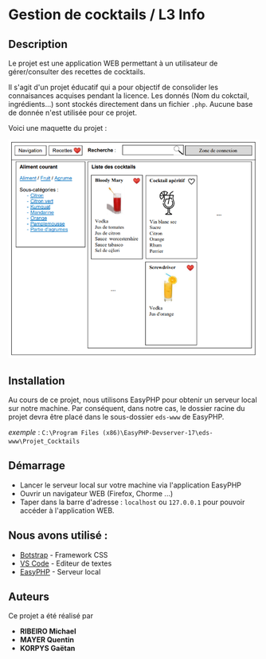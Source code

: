 # Gestion de cocktails / L3 Info


## Description

Le projet est une application WEB permettant à un utilisateur de gérer/consulter des recettes de cocktails.

Il s'agit d'un projet éducatif qui a pour objectif de consolider les connaisances acquises pendant la licence.
Les donnés (Nom du cokctail, ingrédients...) sont stockés directement dans un fichier ``.php``. Aucune base de donnée n'est utilisée pour ce projet.

Voici une maquette du projet : 

![Maquette de l'application](https://github.com/GaetanKorpys/Projet_WEB_L3/blob/master/Data/Photos/Maquette.png)

## Installation

Au cours de ce projet, nous utilisons EasyPHP pour obtenir un serveur local sur notre machine.
Par conséquent, dans notre cas, le dossier racine du projet devra être placé dans le sous-dossier ``eds-www`` de EasyPHP.

_exemple_ : ``C:\Program Files (x86)\EasyPHP-Devserver-17\eds-www\Projet_Cocktails``

## Démarrage

- Lancer le serveur local sur votre machine via l'application EasyPHP
- Ouvrir un navigateur WEB (Firefox, Chorme ...)
- Taper dans la barre d'adresse : ``localhost`` ou ``127.0.0.1`` pour pouvoir accéder à l'application WEB.

## Nous avons utilisé :

* [Botstrap](https://getbootstrap.com/) - Framework CSS 
* [VS Code](https://code.visualstudio.com/) - Editeur de textes
* [EasyPHP](https://www.easyphp.org/) - Serveur local

## Auteurs

Ce projet a été réalisé par 

* **RIBEIRO Michael** 
* **MAYER Quentin**
* **KORPYS Gaëtan**



